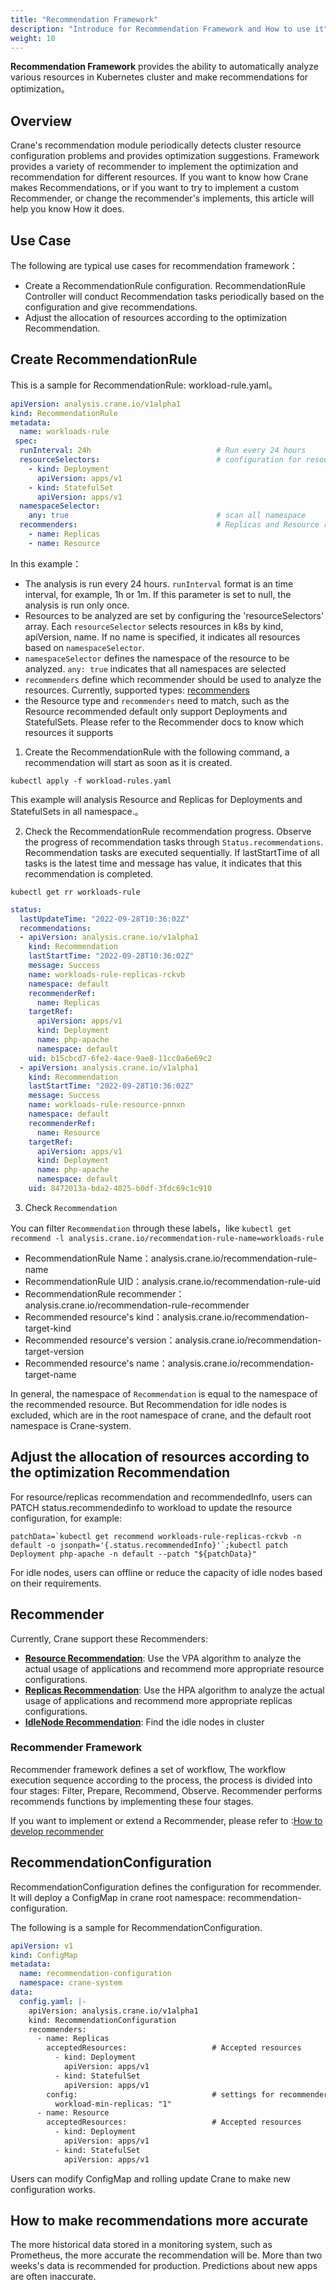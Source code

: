 ```yaml
---
title: "Recommendation Framework"
description: "Introduce for Recommendation Framework and How to use it"
weight: 10
---
```


**Recommendation Framework** provides the ability to automatically analyze various resources in Kubernetes cluster and make recommendations for optimization。

## Overview

Crane's recommendation module periodically detects cluster resource configuration problems and provides optimization suggestions. Framework provides a variety of recommender to implement the optimization and recommendation for different resources.
If you want to know how Crane makes Recommendations, or if you want to try to implement a custom Recommender, or change the recommender's implements, this article will help you know How it does.

## Use Case

The following are typical use cases for recommendation framework：

- Create a RecommendationRule configuration. RecommendationRule Controller will conduct Recommendation tasks periodically based on the configuration and give recommendations.
- Adjust the allocation of resources according to the optimization Recommendation.

## Create RecommendationRule

This is a sample for RecommendationRule: workload-rule.yaml。

```yaml
apiVersion: analysis.crane.io/v1alpha1
kind: RecommendationRule
metadata:
  name: workloads-rule
 spec:
  runInterval: 24h                            # Run every 24 hours
  resourceSelectors:                          # configuration for resources
    - kind: Deployment
      apiVersion: apps/v1
    - kind: StatefulSet
      apiVersion: apps/v1
  namespaceSelector:
    any: true                                 # scan all namespace
  recommenders:                               # Replicas and Resource recommenders for Workload 
    - name: Replicas
    - name: Resource
```

In this example：

- The analysis is run every 24 hours. `runInterval` format is an time interval, for example, 1h or 1m. If this parameter is set to null, the analysis is run only once.
- Resources to be analyzed are set by configuring the 'resourceSelectors' array. Each `resourceSelector` selects resources in k8s by kind, apiVersion, name. If no name is specified, it indicates all resources based on `namespaceSelector`.
- `namespaceSelector` defines the namespace of the resource to be analyzed. `any: true` indicates that all namespaces are selected
- `recommenders` define which recommender should be used to analyze the resources. Currently, supported types: [recommenders](/docs/tutorials/recommendation/recommendation-framework#recommender)
- the Resource type and ` recommenders ` need to match, such as the Resource recommended default only support Deployments and StatefulSets. Please refer to the Recommender docs to know which resources it supports

1. Create the RecommendationRule with the following command, a recommendation will start as soon as it is created.

```shell
kubectl apply -f workload-rules.yaml
```

This example will analysis Resource and Replicas for Deployments and StatefulSets in all namespace.。

2. Check the RecommendationRule recommendation progress. Observe the progress of recommendation tasks through `Status.recommendations`. Recommendation tasks are executed sequentially. If lastStartTime of all tasks is the latest time and message has value, it indicates that this recommendation is completed.

```shell
kubectl get rr workloads-rule
```

```yaml
status:
  lastUpdateTime: "2022-09-28T10:36:02Z"
  recommendations:
  - apiVersion: analysis.crane.io/v1alpha1
    kind: Recommendation
    lastStartTime: "2022-09-28T10:36:02Z"
    message: Success
    name: workloads-rule-replicas-rckvb
    namespace: default
    recommenderRef:
      name: Replicas
    targetRef:
      apiVersion: apps/v1
      kind: Deployment
      name: php-apache
      namespace: default
    uid: b15cbcd7-6fe2-4ace-9ae8-11cc0a6e69c2
  - apiVersion: analysis.crane.io/v1alpha1
    kind: Recommendation
    lastStartTime: "2022-09-28T10:36:02Z"
    message: Success
    name: workloads-rule-resource-pnnxn
    namespace: default
    recommenderRef:
      name: Resource
    targetRef:
      apiVersion: apps/v1
      kind: Deployment
      name: php-apache
      namespace: default
    uid: 8472013a-bda2-4025-b0df-3fdc69c1c910
```

3. Check `Recommendation`

You can filter `Recommendation` through these labels，like `kubectl get recommend -l analysis.crane.io/recommendation-rule-name=workloads-rule`

- RecommendationRule Name：analysis.crane.io/recommendation-rule-name
- RecommendationRule UID：analysis.crane.io/recommendation-rule-uid
- RecommendationRule recommender：analysis.crane.io/recommendation-rule-recommender
- Recommended resource's kind：analysis.crane.io/recommendation-target-kind
- Recommended resource's version：analysis.crane.io/recommendation-target-version
- Recommended resource's name：analysis.crane.io/recommendation-target-name

In general, the namespace of `Recommendation` is equal to the namespace of the recommended resource. But Recommendation for idle nodes is excluded, which are in the root namespace of crane, and the default root namespace is Crane-system.

## Adjust the allocation of resources according to the optimization Recommendation

For resource/replicas recommendation and recommendedInfo, users can PATCH status.recommendedinfo to workload to update the resource configuration, for example:

```shell
patchData=`kubectl get recommend workloads-rule-replicas-rckvb -n default -o jsonpath='{.status.recommendedInfo}'`;kubectl patch Deployment php-apache -n default --patch "${patchData}"
```

For idle nodes, users can offline or reduce the capacity of idle nodes based on their requirements.

## Recommender

Currently, Crane support these Recommenders:

- [**Resource Recommendation**](/docs/tutorials/recommendation/resource-recommendation): Use the VPA algorithm to analyze the actual usage of applications and recommend more appropriate resource configurations.
- [**Replicas Recommendation**](/docs/tutorials/recommendation/replicas-recommendation): Use the HPA algorithm to analyze the actual usage of applications and recommend more appropriate replicas configurations.
- [**IdleNode Recommendation**](/docs/tutorials/recommendation/idlenode-recommendation): Find the idle nodes in cluster


### Recommender Framework 

Recommender framework defines a set of workflow, The workflow execution sequence according to the process, the process is divided into four stages: Filter, Prepare, Recommend, Observe. Recommender performs recommends functions by implementing these four stages.

If you want to implement or extend a Recommender, please refer to :[How to develop recommender](/docs/tutorials/recommendation/how-to-develop-recommender)

## RecommendationConfiguration

RecommendationConfiguration defines the configuration for recommender. It will deploy a ConfigMap in crane root namespace: recommendation-configuration.

The following is a sample for RecommendationConfiguration.

```yaml
apiVersion: v1
kind: ConfigMap
metadata:
  name: recommendation-configuration
  namespace: crane-system
data:
  config.yaml: |-
    apiVersion: analysis.crane.io/v1alpha1
    kind: RecommendationConfiguration
    recommenders:
      - name: Replicas
        acceptedResources:                   # Accepted resources
          - kind: Deployment
            apiVersion: apps/v1
          - kind: StatefulSet
            apiVersion: apps/v1
        config:                              # settings for recommender
          workload-min-replicas: "1"         
      - name: Resource
        acceptedResources:                   # Accepted resources
          - kind: Deployment
            apiVersion: apps/v1
          - kind: StatefulSet
            apiVersion: apps/v1
```

Users can modify ConfigMap and rolling update Crane to make new configuration works.

## How to make recommendations more accurate

The more historical data stored in a monitoring system, such as Prometheus, the more accurate the recommendation will be. More than two weeks's data is recommended for production. Predictions about new apps are often inaccurate.